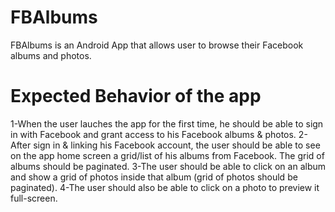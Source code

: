 # FBAlbums

FBAlbums is an Android App that allows user to browse their Facebook albums and photos.

# Expected Behavior of the app

1-When the user lauches the app for the first time, he should be able to sign in with Facebook and grant access to his Facebook albums & photos.
2-After sign in & linking his Facebook account, the user should be able to see on the app home screen a grid/list of his albums from Facebook. The grid of albums should be paginated.
3-The user should be able to click on an album and show a grid of photos inside that album (grid of photos should be paginated).
4-The user should also be able to click on a photo to preview it full-screen.
